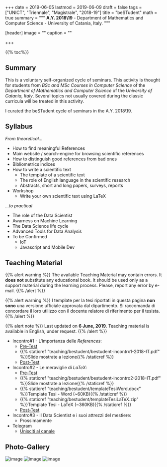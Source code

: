 +++
date = 2019-06-05
lastmod = 2019-06-09
draft = false
tags = ["UNICT", "Triennale", "Magistrale", "2018-19"]
title = "beSTudent"
math = true
summary = """
**A.Y. 2018\\19** - Department of Mathematics and Computer Science - University of Catania, Italy.
"""

[header]
image = ""
caption = ""

+++

{{% toc%}}

## Summary

This is a voluntary self-organized cycle of seminars. This activity is thought for students from *BSc and MSc Courses in Computer Science* of the *Department of Mathematics and Computer Science* of the *University of Catania, Italy*. Several topics not usually covered during the classic curricula will be treated in this activity.

I curated the beSTudent cycle of seminars in the A.Y. 2018\\19.

## Syllabus

*From theoretical...*

*	How to find meaningful References
  * Main website / search-engine for browsing scientific references
  * How to distinguish good references from bad ones
  * Bibliometrics indices
* How to write a scientific text
  * The template of a scientific text
  * The role of English language in the scientific research
  * Abstracts, short and long papers, surveys, reports
* Workshop
  * Write your own scientific text using LaTeX

*...to practical*

*	The role of the Data Scientist
  * Awarness on Machine Learning
  * The Data Science life cycle
  * Advanced Tools for Data Analysis
* To be Confirmed
  * IoT
  * Javascript and Mobile Dev


## Teaching Material

{{% alert warning %}}
The available Teaching Material may contain errors. It **does not** substitute any educational book. It should be used only as a support material during the learning process. Please, report any error by e-mail.
{{% /alert %}}

{{% alert warning %}}
I template per la tesi riportati in questa pagina **non sono** una versione ufficiale approvata dal dipartimento. Si raccomanda di concordare il loro utilizzo con il docente relatore di riferimento per il tesista.
{{% /alert %}}

{{% alert note %}}
Last updated on **6 June, 2019**. Teaching material is available in English, under request.
{{% /alert %}}

* Incontro#1 - L'importanza delle *References*:
  * [Pre-Test](https://docs.google.com/forms/d/e/1FAIpQLScYHrUy3E_0BQ43fvyKuXxhNg_shiY9l_EbkEPUdCHhcaDhvQ/viewform?usp=sf_link)
  * {{% staticref "teaching/bestudent/bestudent-incontro1-2018-IT.pdf" %}}Slide mostrate a lezione{{% /staticref %}}
  * [Post-Test](https://docs.google.com/forms/d/e/1FAIpQLSfynenIlk2oIYTZlhuEw0BwfdZtsxmT26p4GN8MTFSbNSdZAA/viewform?usp=sf_link)
* Incontro#2 - Le meraviglie di *LaTeX*:
  * [Pre-Test](https://docs.google.com/forms/d/e/1FAIpQLSduUqSKViYKNBBiayTNZPK2I3jAF4XWaIe91BPqORoq9QJ90A/viewform?usp=sf_link)
  * {{% staticref "teaching/bestudent/bestudent-incontro2-2018-IT.pdf" %}}Slide mostrate a lezione{{% /staticref %}}
  * {{% staticref "teaching/bestudent/templateTesiWord.docx" %}}Template Tesi - Word (~60KB){{% /staticref %}}
  * {{% staticref "teaching/bestudent/templateTesiLaTeX.zip" %}}Template Tesi - LaTeX (~360KB){{% /staticref %}}
  * [Post-Test](https://docs.google.com/forms/d/e/1FAIpQLSf4ShZqAW233fcZIMeno3BQ3dYHDXZmwnwMJr_LfTF1h5b_tg/viewform?usp=sf_link)
* Incontro#3 - Il Data Scientist e i suoi attrezzi del mestiere:
  * Prossimamente
* Telegram
  * [Unisciti al canale](https://t.me/joinchat/C9f-ZBQWmEjN2r61GaP4RQ)

## Photo-Gallery
![image](/teaching/bestudent/photogallery/bestudent-Photo-01-2018.jpg)
![image](/teaching/bestudent/photogallery/bestudent-Photo-02-2018.jpg)
![image](/teaching/bestudent/photogallery/bestudent-Photo-03-2018.jpg)